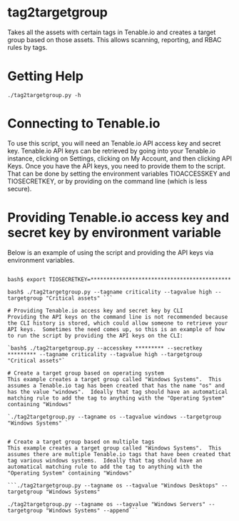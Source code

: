 # tag2targetgroup
Takes all the assets with certain tags in Tenable.io and creates a target group based on those assets.  This allows scanning, reporting, and RBAC rules by tags.

# Getting Help
`./tag2targetgroup.py -h`

# Connecting to Tenable.io
To use this script, you will need an Tenable.io API access key and secret key.  Tenable.io API keys can be retrieved by going into your Tenable.io instance, clicking on Settings, clicking on My Account, and then clicking API Keys.  Once you have the API keys, you need to provide them to the script.  That can be done by setting the environment variables TIOACCESSKEY and TIOSECRETKEY, or by providing on the command line (which is less secure).

# Providing Tenable.io access key and secret key by environment variable

Below is an example of using the script and providing the API keys via environment variables.

```bash$ export TIOACCESSKEY==********************************************

bash$ export TIOSECRETKEY=********************************************

bash$ ./tag2targetgroup.py --tagname criticality --tagvalue high --targetgroup "Critical assets" ```

# Providing Tenable.io access key and secret key by CLI
Providing the API keys on the command line is not recommended because the CLI history is stored, which could allow someone to retrieve your API keys.  Sometimes the need comes up, so this is an example of how to run the script by providing the API keys on the CLI:

`bash$ ./tag2targetgroup.py --accesskey ********* --secretkey ********* --tagname criticality --tagvalue high --targetgroup "Critical assets"`

# Create a target group based on operating system
This example creates a target group called "Windows Systems".  This assumes a Tenable.io tag has been created that has the name "os" and has the value "windows".  Ideally that tag should have an automatical matching rule to add the tag to anything with the "Operating System" containing "Windows"

`./tag2targetgroup.py --tagname os --tagvalue windows --targetgroup "Windows Systems" `


# Create a target group based on multiple tags
This example creates a target group called "Windows Systems".  This assumes there are multiple Tenable.io tags that have been created that tag various windows systems.  Ideally that tag should have an automatical matching rule to add the tag to anything with the "Operating System" containing "Windows"

```./tag2targetgroup.py --tagname os --tagvalue "Windows Desktops" --targetgroup "Windows Systems" 

./tag2targetgroup.py --tagname os --tagvalue "Windows Servers" --targetgroup "Windows Systems" --append```



